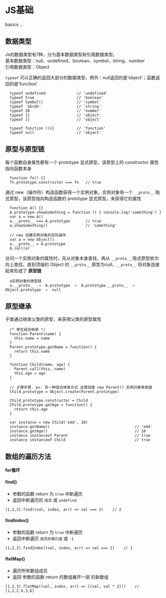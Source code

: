# JS基础
  basics ...

## 数据类型
  Js的数据类型有7种，分为基本数据类型和引用数据类型。  
  基本数据类型：null、undefined、boolean、symbol、string、number  
  引用数据类型：Object

  `typeof` 可以正确的返回大部分的数据类型，例外：null返回的是‘object’；函数返回的是‘function’
  ```
    typeof undefined              // 'undefined'
    typeof true                   // 'boolean'
    typeof Symbol()               // 'symbol'
    typeof 'abcde'                // 'string'
    typeof 28                     // 'number'
    typeof {}                     // 'object'
    typeof []                     // 'object'

    typeof function (){}          // 'function'
    typeof null                   // 'object'
  ```

## 原型与原型链
  每个函数自身属性都有一个 prototype 显式原型，该原型上的 constructor 属性指向函数本身
```
  function fn() {}
  fn.prototype.constructor === fn   // true
```

  通过 new（操作符）构造函数获得一个实例对象，实例对象有一个 `__proto__` 隐式原型，该原型指向构造函数的 prototype 显式原型，来获得它的属性
```
  function A() {}
  A.prototype.showSomething = function () { console.log('something') }
  var a = new A()
  a.__proto__ === A.prototype       // true
  a.showSomething()                 // 'something'

  // new 创建实例对象的实际操作
  var a = new Object()
  a.__proto__ = A.prototype
  A.call(a)
```

  访问一个实例对象的属性时，先从对象本身查找，再从 `__proto__` 隐式原型依次向上查找，直到顶端的 Object 的 `__proto__` 原型为null，`__proto__` 将对象连接起来形成了 **原型链**
```
  a实例对象的原型链
  a.__proto__  →  A.prototype  →  A.prototype.__proto__  →  Object.prototype  →  null
```

## 原型继承
  子类通过继承父类的原型，来获得父类的原型属性

  ```
    /* 寄生组合继承 */
    function Parent(name) {
      this.name = name
    }
    Parent.prototype.getName = function() {
      return this.name
    }

    function Child(name, age) {
      Parent.call(this, name)
      this.age = age
    }

    // 关键步骤. ps: 另一种组合继承方式 这里则是 new Parent() 实例对象来赋值
    Child.prototype = Object.create(Parent.prototype)

    Child.prototype.constructor = Child
    Child.prototype.getAge = function() {
      return this.age
    }

    var instance = new Child('edd', 18)
    instance.getName()                                      // 'edd'
    instance.getAge()                                       // 18
    instance instanceof Parent                              // true
    instance instanceof Child                               // true
  ```

  ## 数组的遍历方法

  #### for循环

  #### find()
  - 参数的函数 return 为 `true` 中断遍历
  - 返回中断遍历的 `成员` 或 `undefind`
  ```
  [1,2,3].find((val, index, arr) => val === 2)    // 2
  ```
  #### findIndex()
  - 参数的函数 return 为 `true` 中断遍历
  - 返回中断遍历 `成员的索引值` 或 `-1`
  ```
  [1,2,3].findIndex((val, index, arr) => val === 2)    // 1
  ```
  #### flatMap()
  - 遍历所有数组成员
  - 返回 参数的函数 return 的数组展开一层 的新数组
  ```
  [1,2,3].flatMap((val, index, arr) => [[val, val * 2]])    // [1,2,2,4,3,6]
  ```